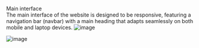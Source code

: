 Main interface
<br>
The main interface of the website is designed to be responsive, featuring a navigation bar (navbar) with a main heading that adapts seamlessly on both mobile and laptop devices.
![image](https://github.com/user-attachments/assets/2d6946f2-5f0a-4e4d-bc31-32283f54498c)

![image](https://github.com/user-attachments/assets/d0e1abfa-3b08-4eb1-8f1b-6ffa978aafa3)

